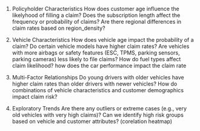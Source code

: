 1. Policyholder Characteristics
How does customer age influence the likelyhood of filling a claim?
Does the subscription length affect the frequency or probability of claims?
Are there regional differences in claim rates based on region_density?

2. Vehicle Characteristics
How does vehicle age impact the probability of a claim?
Do certain vehicle models have higher claim rates?
Are vehicles with more airbags or safety features (ESC, TPMS, parking sensors, parking cameras) less likely to file claims?
How do fuel types affect claim likelihood?
how does the car performance impact the claim rate 

5. Multi-Factor Relationships
Do young drivers with older vehicles have higher claim rates than older drivers with newer vehicles?
How do combinations of vehicle characteristics and customer demographics impact claim risk?

6. Exploratory Trends
Are there any outliers or extreme cases (e.g., very old vehicles with very high claims)?
Can we identify high risk groups based on vehicle and customer attributes? (corelation heatmap)



